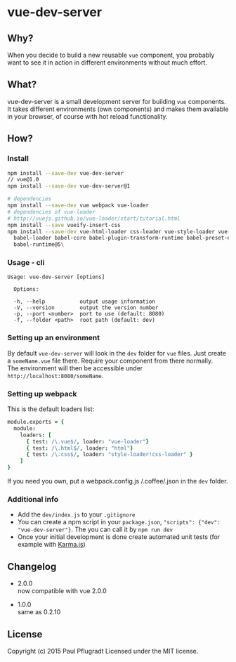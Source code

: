 # vue-dev-server

## Why?

When you decide to build a new reusable `vue` component, you probably want to see it in action in different environments without much effort.

## What?

vue-dev-server is a small development server for building `vue` components. It takes different environments (own components) and makes them available in your browser, of course with hot reload functionality.

## How?

### Install

```sh
npm install --save-dev vue-dev-server
// vue@1.0
npm install --save-dev vue-dev-server@1

# dependencies
npm install --save-dev vue webpack vue-loader
# dependencies of vue-loader
# http://vuejs.github.io/vue-loader/start/tutorial.html
npm install --save vueify-insert-css
npm install --save-dev vue-html-loader css-loader vue-style-loader vue-hot-reload-api\
  babel-loader babel-core babel-plugin-transform-runtime babel-preset-es2015\
  babel-runtime@5\
```

### Usage - cli

```
Usage: vue-dev-server [options]

  Options:

  -h, --help           output usage information
  -V, --version        output the version number
  -p, --port <number>  port to use (default: 8080)
  -f, --folder <path>  root path (default: dev)
```

### Setting up an environment

By default `vue-dev-server` will look in the `dev` folder for `vue` files.
Just create a `someName.vue` file there. Require your component from there normally.  
The environment will then be accessible under `http://localhost:8080/someName`.

### Setting up webpack

This is the default loaders list:
```coffee
module.exports = {
  module:
    loaders: [
      { test: /\.vue$/, loader: "vue-loader"}
      { test: /\.html$/, loader: "html"}
      { test: /\.css$/, loader: "style-loader!css-loader" }
    ]
}
```
If you need you own, put a webpack.config.js /.coffee/.json in the `dev` folder.

### Additional info

 - Add the `dev/index.js` to your `.gitignore`  
 - You can create a npm script in your `package.json`, `"scripts": {"dev": "vue-dev-server"}`. The you can call it by `npm run dev`
 - Once your initial development is done create automated unit tests (for example with [Karma.js](https://karma-runner.github.io/))

## Changelog
- 2.0.0  
now compatible with vue 2.0.0  

- 1.0.0  
same as 0.2.10  

## License
Copyright (c) 2015 Paul Pflugradt
Licensed under the MIT license.
